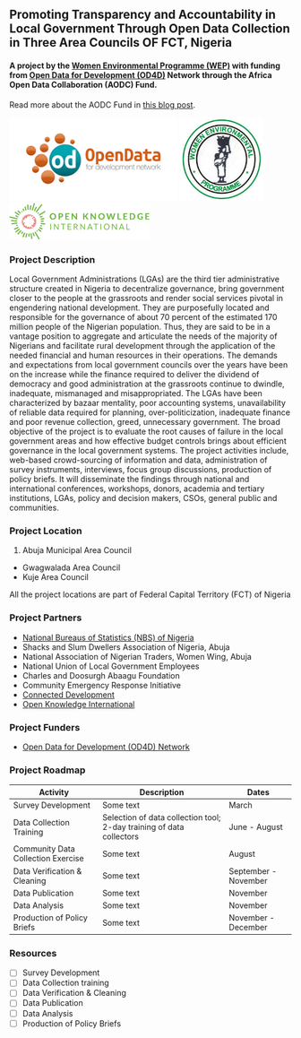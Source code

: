 ## Promoting Transparency and Accountability in Local Government Through Open Data Collection in Three Area Councils OF FCT, Nigeria

#### A project by the [Women Environmental Programme (WEP)](http://wepnigeria.net) with funding from [Open Data for Development (OD4D)](http://od4d.com) Network through the Africa Open Data Collaboration (AODC) Fund.
Read more about the AODC Fund in [this blog post](http://blog.okfn.org/2016/09/28/africa-open-data-collaboration-fund-building-capacity-for-africas-emerging-data-revolution/).

<img src="/images/od4d_logo.png" width=300/>
<img src="/images/wep_logo.jpg" width=150/>
<img src="/images/oki_logo.png" width=250/>



### Project Description
Local Government Administrations (LGAs) are the third tier administrative structure created in Nigeria to decentralize governance, bring government closer to the people at the grassroots and render social services pivotal in engendering national development. They are purposefully located and responsible for the governance of about 70 percent of the estimated 170 million people of the Nigerian population. Thus, they are said to be in a vantage position to aggregate and articulate the needs of the majority of Nigerians and facilitate rural development through the application of the needed financial and human resources in their operations. The demands and expectations from local government councils over the years have been on the increase while the finance required to deliver the dividend of democracy and good administration at the grassroots continue to dwindle, inadequate, mismanaged and misappropriated. The LGAs have been characterized by bazaar mentality, poor accounting systems, unavailability of reliable data required for planning, over-politicization, inadequate finance and poor revenue collection, greed, unnecessary government. The broad objective of the project is to evaluate the root causes of failure in the local government areas and how effective budget controls brings about efficient governance in the local government systems. The project activities include, web-based crowd-sourcing of information and data, administration of survey instruments, interviews, focus group discussions, production of policy briefs. It will disseminate the findings through national and international conferences, workshops, donors, academia and tertiary institutions, LGAs, policy and decision makers, CSOs, general public and communities.

### Project Location
1. Abuja Municipal Area Council
- Gwagwalada Area Council
- Kuje Area Council

All the project locations are part of Federal Capital Territory (FCT) of Nigeria

### Project Partners

- [National Bureaus of Statistics (NBS) of Nigeria](http://www.nigerianstat.gov.ng)
- Shacks and Slum Dwellers Association of Nigeria, Abuja
- National Association of Nigerian Traders, Women Wing, Abuja
- National Union of Local Government Employees
- Charles and Doosurgh Abaagu Foundation
- Community Emergency Response Initiative
- [Connected Development](http://connecteddevelopment.org)
- [Open Knowledge International](https://okfn.org)

### Project Funders

- [Open Data for Development (OD4D) Network](http://od4d.com)

### Project Roadmap
Activity       | Description    |    Dates
-------------- | -------------- | -------
Survey Development | Some text | March
Data Collection Training | Selection of data collection tool;  2-day training of data collectors | June - August
Community Data Collection Exercise| Some text | August
Data Verification & Cleaning | Some text | September - November
Data Publication | Some text | November
Data Analysis | Some text | November
Production of Policy Briefs | Some text | November - December

### Resources
- [ ] Survey Development
- [ ] Data Collection training
- [ ] Data Verification & Cleaning
- [ ] Data Publication
- [ ] Data Analysis
- [ ] Production of Policy Briefs
